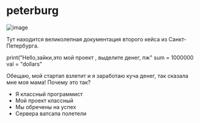 # peterburg
![image](https://user-images.githubusercontent.com/91934759/135971331-633235c3-84f2-4702-ab6a-1d784de6b5ba.png)

Тут находится великолепная документация второго кейса 
из Санкт-Петербурга.



print("Hello,зайки,это мой проект , выделите денег, пж"
sum = 1000000
val = "dollars"

Обещаю, мой стартап взлетит и я заработаю куча денег, так сказала мне моя мама!
Почему это так?
* Я классный программист
* Мой проект классный
* Мы обречены на успех
* Сервера ватсапа полетели

